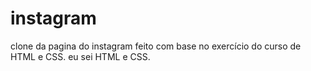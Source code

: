 # instagram
clone da pagina  do instagram feito com base no exercício do curso de HTML e CSS.
eu sei HTML e CSS.
